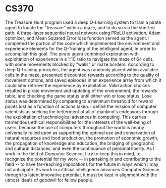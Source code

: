 # CS370

The Treasure Hunt program used a deep Q-Learning system to train a pirate agent to locate the "treasure" within a maze, and to do so via the shortest path. A three-layer sequential neural network using PReLU activation, Adam optimizer, and Mean Squared Error loss function served as the agent. I completed the portion of the code which implemented the environment and experience elements for the Q-Training of the intelligent agent, in order to accomplish this goal. The pirate agent combined exploration with exploitation of experience in a 1:10 ratio to navigate the maze of 64 cells, with some movements blocked by "walls" or maze borders. According to deep Q-training principles, the agent was randomly placed within available cells in the maze, presented discounted rewards according to the quality of movement options, and saved episodes in an experience array from which it could later retrieve the experience by exploitation. Valid action choices resulted in pirate movement and updating of the environment, the rewards table, and checking the game status until either win or lose status. Lose status was determined by comparing to a minimum threshold for reward points lost as a function of actions taken. 
I define the mission of computer scientists as seeking the betterment of all of mankind's endeavors through the exploitation of technological advances in computing. This carries tremendous ethical responsibilities for the interests of the well-being of users, because the use of computers throughout the world is nearly universally relied upon as supporting the optimal use and conservation of natural resources and food production, the promotion of economic growth, the propagation of knowledge and education, the bridging of geographic and cultural distances, and even the continuance of personal liberty. As I work in the field of Computer Science, I try to keep this in mind, to recognize the potential for my work -- in partaking in and contributing to the field -- to have far-reaching implications for the future in ways which I may not anticipate. As work in artificial intelligence advances Computer Science through its latent innovative potential, it must be kept in alignment with the utmost ideals of goodwill for fellow people.
